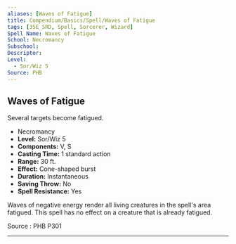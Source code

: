 ```yaml
---
aliases: [Waves of Fatigue]
title: Compendium/Basics/Spell/Waves of Fatigue
tags: [35E_SRD, Spell, Sorcerer, Wizard]
Spell Name: Waves of Fatigue
School: Necromancy
Subschool: 
Descriptor: 
Level:
  - Sor/Wiz 5
Source: PHB
---
```



## Waves of Fatigue

Several targets become fatigued.

*   Necromancy
*   **Level:** Sor/Wiz 5
*   **Components:** V, S
*   **Casting Time:** 1 standard action
*   **Range:** 30 ft.
*   **Effect:** Cone-shaped burst
*   **Duration:** Instantaneous
*   **Saving Throw:** No
*   **Spell Resistance:** Yes

<p>Waves of negative energy render all living creatures in the spell's area fatigued. This spell has no effect on a creature that is already fatigued.</p>

Source : PHB P301

---
